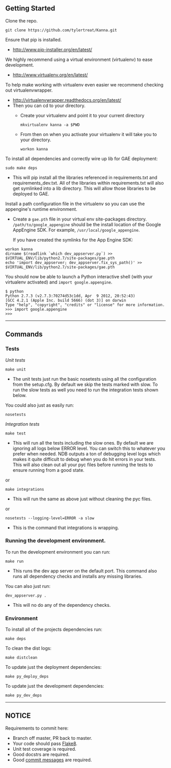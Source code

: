 Getting Started
---------------
Clone the repo.

```
git clone https://github.com/tylertreat/Kanna.git
````

Ensure that pip is installed.

- http://www.pip-installer.org/en/latest/

We highly recommend using a virtual environment (virtualenv) to ease
development.

- http://www.virtualenv.org/en/latest/

To help make working with virtualenv even easier we recommend checking out
virtualenvwrapper.

- http://virtualenvwrapper.readthedocs.org/en/latest/
- Then you can cd to your directory.
  - Create your virtualenv and point it to your current directory

    ```
    mkvirtualenv kanna -a $PWD
    ```

  - From then on when you activate your virtualenv it will take you to your
      directory.

    ```
    workon kanna
    ```


To install all dependencies and correctly wire up lib for GAE deployment:

```
sudo make deps
```

- This will pip install all the libraries referenced in requirements.txt and
requirements\_dev.txt. All of the libraries within requirements.txt will also
get symlinked into a lib directory. This will allow those libraries to be
deployed to GAE.


Install a path configuration file in the virtualenv so you can use the 
appengine's runtime environment.

- Create a `gae.pth` file in your virtual env site-packages directory. 
  `/path/to/google_appengine` should be the install location of the Google 
  AppEngine SDK. For example, `/usr/local/google_appengine`. 

  If you have created the symlinks for the App Engine SDK:
```
workon kanna
dirname $(readlink `which dev_appserver.py`) >> $VIRTUAL_ENV/lib/python2.7/site-packages/gae.pth
echo 'import dev_appserver; dev_appserver.fix_sys_path()' >> $VIRTUAL_ENV/lib/python2.7/site-packages/gae.pth
```

You should now be able to launch a Python interactive shell (with your 
virtualenv activated) and `import google.appengine`.

```
$ python
Python 2.7.3 (v2.7.3:70274d53c1dd, Apr  9 2012, 20:52:43)
[GCC 4.2.1 (Apple Inc. build 5666) (dot 3)] on darwin
Type "help", "copyright", "credits" or "license" for more information.
>>> import google.appengine
>>>
```


---

Commands
--------

### Tests ###

*Unit tests*

```
make unit
```

- The unit tests just run the basic nosetests using all the configuration from
the setup.cfg. By default we skip the tests marked with slow. To run the
slow tests as well you need to run the integration tests shown below.

You could also just as easily run:

```
nosetests
```
    
*Integration tests*

```
make test
```

- This will run all the tests including the slow ones. By default we are
ignoring all logs below ERROR level. You can switch this to whatever you
prefer when needed. NDB outputs a ton of debugging level logs which makes it
quite difficult to debug when you do hit errors in your tests. This will
also clean out all your pyc files before running the tests to ensure running
from a good state.

or

```
make integrations
```

- This will run the same as above just without cleaning the pyc files.

or

```
nosetests --logging-level=ERROR -a slow
```

- This is the command that integrations is wrapping.


### Running the development environment. ###

To run the development environment you can run:

```
make run
```

- This runs the dev app server on the default port.
This command also runs all dependency checks and installs any missing
libraries.

You can also just run:

```
dev_appserver.py .
```

- This will no do any of the dependency checks.


### Environment ###

To install all of the projects dependencies run:

```
make deps
```

To clean the dist logs:

```
make distclean
```

To update just the deployment dependencies:

```
make py_deploy_deps
```

To update just the development dependencies:

```
make py_dev_deps
```

---

NOTICE
------
Requirements to commit here:
  
  - Branch off master, PR back to master.
  - Your code should pass [Flake8](https://github.com/bmcustodio/flake8).
  - Unit test coverage is required.
  - Good docstrs are required.
  - Good [commit messages](http://tbaggery.com/2008/04/19/a-note-about-git-commit-messages.html) are required.
